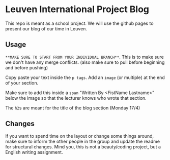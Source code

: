 # Leuven International Project Blog

This repo is meant as a school project. We will use the github pages to present our blog of our time in Leuven.

## Usage

``**MAKE SURE TO START FROM YOUR INDIVIDUAL BRANCH**``. This is to make sure we don't have any merge conflicts. (also make sure to pull before beginning and before pushing)

Copy paste your text inside the ``p tags``. Add an ``image`` (or multiple) at the end of your section.

Make sure to add this inside a ``span`` "Written By \<FistName Lastname>" below the image so that the lecturer knows who wrote that section.

The ``h2``s are meant for the title of the blog section (Monday 17/4)

## Changes

If you want to spend time on the layout or change some things around, make sure to inform the other people in the group and update the readme for structural changes. Mind you, this is not a beauty/coding project, but a English writing assignment.
